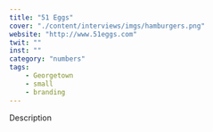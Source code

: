 ```yaml
---
title: "51 Eggs"
cover: "./content/interviews/imgs/hamburgers.png"
website: "http://www.51eggs.com"
twit: ""
inst: ""
category: "numbers"
tags:
    - Georgetown
    - small
    - branding
---
```


Description

